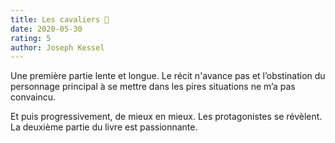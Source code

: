 ```yaml
---
title: Les cavaliers 📖
date: 2020-05-30
rating: 5
author: Joseph Kessel
---
```


Une première partie lente et longue. Le récit n'avance pas et l’obstination du personnage principal à se mettre dans les pires situations ne m’a pas convaincu.

Et puis progressivement, de mieux en mieux. Les protagonistes se révèlent. La deuxième partie du livre est passionnante.